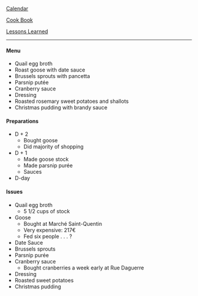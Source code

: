[Calendar]()

[Cook Book](https://github.com/vmsmith/CookBook/blob/master/README.md)

[Lessons Learned](https://github.com/vmsmith/CookBook/blob/master/lesson_learned.md)   

-----   

#### Menu   
* Quail egg broth  
* Roast goose with date sauce   
* Brussels sprouts with pancetta   
* Parsnip putée   
* Cranberry sauce   
* Dressing   
* Roasted rosemary sweet potatoes and shallots   
* Christmas pudding with brandy sauce   

#### Preparations   
* D + 2   
  * Bought goose   
  * Did majority of shopping   
* D + 1  
  * Made goose stock  
  * Made parsnip purée   
  * Sauces   
* D-day   

#### Issues   
* Quail egg broth   
  * 5 1/2 cups of stock   
* Goose   
  * Bought at Marché Saint-Quentin   
  * Very expensive: 217€   
  * Fed six people . . . ?
* Date Sauce   
* Brussels sprouts   
* Parsnip purée   
* Cranberry sauce   
  * Bought cranberries a week early at Rue Daguerre   
* Dressing   
* Roasted sweet potatoes  
* Christmas pudding      
